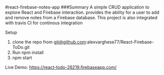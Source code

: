 #react-firebase-notes-app
###Summary
A simple CRUD application to explore React and Firebase interaction. provides the ability for a user to add and remove notes from a Firebase database. This project is also integrated with travis CI for continous integration

Setup
1. clone the repo from  git@github.com:alexvarghese77/React-Firebase-ToDo.git
1. Run npm install
1. npm start

Live Demo: https://react-todo-26219.firebaseapp.com/

